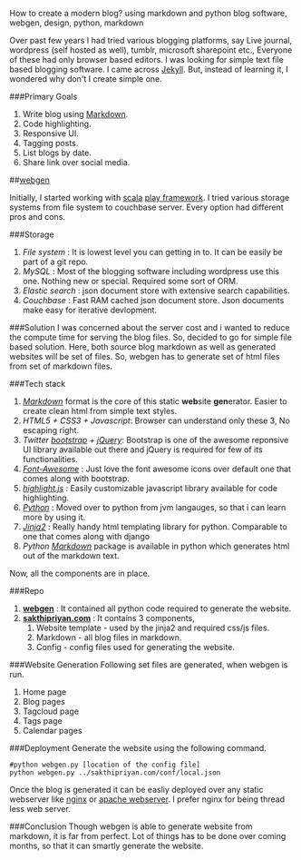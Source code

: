 How to create a modern blog?
using markdown and python
blog software, webgen, design, python, markdown

Over past few years I had tried various blogging platforms, say Live journal, wordpress (self hosted as well), tumblr, microsoft sharepoint etc., Everyone of these had only browser based editors. I was looking for simple text file based blogging software. I came across [Jekyll](http://jekyllrb.com/). But, instead of learning it, I wondered why don't I create simple one. 

###Primary Goals

1. Write blog using [Markdown](http://daringfireball.net/projects/markdown/).
2. Code highlighting.
3. Responsive UI.
4. Tagging posts.
5. List blogs by date.
6. Share link over social media.

##[webgen](https://github.com/sakthipriyan/webgen)

Initially, I started working with [scala](http://www.scala-lang.org/) [play framework](https://www.playframework.com). I tried various storage systems from file system to couchbase server. Every option had different pros and cons.

###Storage
1. *File system* : It is lowest level you can getting in to. It can be easily be part of a git repo.
2. *MySQL* : Most of the blogging software including wordpress use this one. Nothing new or special. Required some sort of ORM.
3. *Elastic search* : json document store with extensive search capabilities.
4. *Couchbase* : Fast RAM cached json document store. Json documents make easy for iterative devlopment.

###Solution
I was concerned about the server cost and i wanted to reduce the compute time for serving the blog files. So, decided to go for simple file based solution. Here, both source blog markdown as well as generated websites will be set of files. So, webgen has to generate set of html files from set of markdown files.

###Tech stack
1. *[Markdown](daringfireball.net/projects/markdown/)* format is the core of this static **web**site **gen**erator. Easier to create clean html from simple text styles.
2. *HTML5 + CSS3 + Javascript*: Browser can understand only these 3, No escaping right.
3. *Twitter [bootstrap](http://getbootstrap.com/) + [jQuery](https://jquery.com/)*: Bootstrap is one of the awesome reponsive UI library available out there and jQuery is required for few of its functionalities.
4. *[Font-Awesome](http://fortawesome.github.io/Font-Awesome/)* : Just love the font awesome icons over default one that comes along with bootstrap.
5. *[highlight.js](https://highlightjs.org)* : Easily customizable javascript library available for code highlighting.
6. *[Python](https://www.python.org/)* : Moved over to python from jvm langauges, so that i can learn more by using it.
7. *[Jinja2](http://jinja.pocoo.org)* : Really handy html templating library for python. Comparable to one that comes along with django
8. *Python [Markdown](https://pypi.python.org/pypi/Markdown)* package is available in python which generates html out of the markdown text. 

Now, all the components are in place.

###Repo
1. **[webgen](https://github.com/sakthipriyan/webgen)** : It contained all python code required to generate the website.
2. **[sakthipriyan.com](https://github.com/sakthipriyan/sakthipriyan.com)** : It contains 3 components, 
	1. Website template - used by the jinja2 and required css/js files.
	2. Markdown - all blog files in markdown.
	3. Config - config files used for generating the website.

###Website Generation
Following set files are generated, when webgen is run.

1. Home page
2. Blog pages
3. Tagcloud page
4. Tags page
5. Calendar pages

###Deployment
Generate the website using the following command.

	#python webgen.py [location of the config file]
	python webgen.py ../sakthipriyan.com/conf/local.json

Once the blog is generated it can be easliy deployed over any static webserver like [nginx](http://nginx.org/) or [apache webserver](http://httpd.apache.org/). I prefer nginx for being thread less web server.

###Conclusion
Though webgen is able to generate website from markdown, it is far from perfect. Lot of things has to be done over coming months, so that it can smartly generate the website.